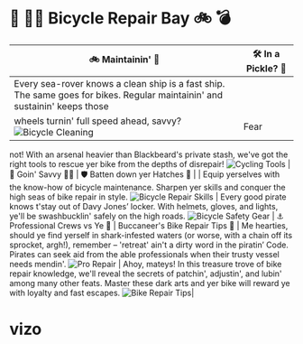 
# 📔 🏴‍☠️ Bicycle Repair Bay 🚲 💣

| 🚲 Maintainin' 🧽 | 🛠 In a Pickle? 🔧 | 
| --- | --- | 
| Every sea-rover knows a clean ship is a fast ship. The same goes for bikes. Regular maintainin' and sustainin' keeps those 
wheels turnin' full speed ahead, savvy? ![Bicycle Cleaning](https://source.unsplash.com/1600x900/?bicycle,cleaning) | Fear 
not! With an arsenal heavier than Blackbeard's private stash, we've got the right tools to rescue yer bike from the depths 
of disrepair! ![Cycling Tools](https://source.unsplash.com/1600x900/?bicycle,tools) 
|🧠 Goin' Savvy 🏴‍☠️ | 🛡 Batten down yer Hatches 🌊 |
| Equip yerselves with the know-how of bicycle maintenance. Sharpen yer skills and conquer the high seas of bike repair in 
style. ![Bicycle Repair Skills](https://source.unsplash.com/1600x900/?bicycle,repair) | Every good pirate knows t'stay out 
of Davy Jones’ locker. With helmets, gloves, and lights, ye'll be swashbucklin' safely on the high roads. ![Bicycle Safety 
Gear](https://source.unsplash.com/1600x900/?bicycle,safety,gear) 
| ⚓️ Professional Crews vs Ye 🦜 | Buccaneer's Bike Repair Tips 📜 
| Me hearties, should ye find yerself in shark-infested waters (or worse, with a chain off its sprocket, argh!), remember – 
'retreat' ain't a dirty word in the piratin’ Code. Pirates can seek aid from the able professionals when their trusty vessel 
needs mendin'. ![Pro Repair](https://source.unsplash.com/1600x900/?bicycle,pro,repair) | Ahoy, mateys! In this treasure 
trove of bike repair knowledge, we'll reveal the secrets of patchin', adjustin', and lubin' among many other feats. Master 
these dark arts and yer bike will reward ye with loyalty and fast escapes. ![Bike Repair 
Tips](https://source.unsplash.com/1600x900/?bicycle,repair,tips)|
# vizo
